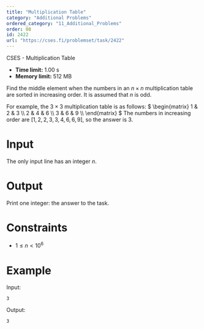 ```yaml
---
title: "Multiplication Table"
category: "Additional Problems"
ordered_category: "11_Additional_Problems"
order: 08
id: 2422
url: "https://cses.fi/problemset/task/2422"
---
```


CSES - Multiplication Table

  * **Time limit:** 1.00 s
  * **Memory limit:** 512 MB

Find the middle element when the numbers in an $n \times n$ multiplication
table are sorted in increasing order. It is assumed that $n$ is odd.

For example, the $3 \times 3$ multiplication table is as follows: $
\begin{matrix} 1 & 2 & 3 \\\ 2 & 4 & 6 \\\ 3 & 6 & 9 \\\ \end{matrix} $ The
numbers in increasing order are $[1,2,2,3,3,4,6,6,9]$, so the answer is $3$.

# Input

The only input line has an integer $n$.

# Output

Print one integer: the answer to the task.

# Constraints

  * $1 \le n < 10^6$

# Example

Input:

    
    
    3
    

Output:

    
    
    3
    

